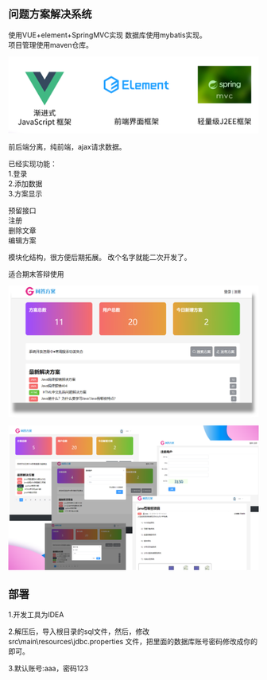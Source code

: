 ## 问题方案解决系统

使用VUE+element+SpringMVC实现
数据库使用mybatis实现。  
项目管理使用maven仓库。  

![image-20191219193942090](kj.png)

前后端分离，纯前端，ajax请求数据。  

已经实现功能：  
1.登录  
2.添加数据  
3.方案显示  

预留接口  
注册  
删除文章  
编辑方案  

模块化结构，很方便后期拓展。
改个名字就能二次开发了。

适合期末答辩使用

![shot](shot.png)

![image-20191219194116349](shot2.png)

## 部署

1.开发工具为IDEA

2.解压后，导入根目录的sql文件，然后，修改src\main\resources\jdbc.properties 文件，把里面的数据库账号密码修改成你的即可。  

3.默认账号:aaa，密码123  



